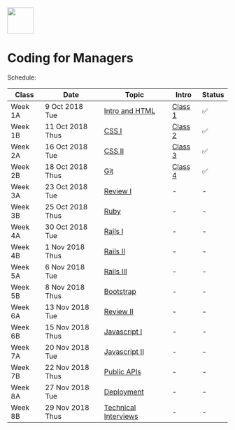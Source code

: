 # <img src="https://cloud.githubusercontent.com/assets/8397980/19818474/bd21af4c-9d04-11e6-8df6-1ed154718dce.png" height="60">

# Coding for Managers

Schedule:

| Class | Date | Topic | Intro | Status |
|-----|------|------|------|------|
| Week 1A | 9 Oct 2018 Tue | [Intro and HTML](intro) | [Class 1](intro/intro.md) | ✅ |
| Week 1B | 11 Oct 2018 Thus | [CSS I](css-1) | [Class 2](css-1/intro.md) | ✅ |
| Week 2A | 16 Oct 2018 Tue | [CSS II](css-2) | [Class 3](css-2/intro.md) | ✅ |
| Week 2B | 18 Oct 2018 Thus | [Git](git) | [Class 4](git/intro.md) | ✅ |
| Week 3A | 23 Oct 2018 Tue | [Review I](review-1) | - | - |
| Week 3B | 25 Oct 2018 Thus | [Ruby](ruby) | - | - |
| Week 4A | 30 Oct 2018 Tue | [Rails I](rails-1) | - | - |
| Week 4B | 1 Nov 2018 Thus | [Rails II](rails-2) | - | - |
| Week 5A | 6 Nov 2018 Tue | [Rails III](rails-3) | - | - |
| Week 5B | 8 Nov 2018 Thus | [Bootstrap](bootstrap) | - | - |
| Week 6A | 13 Nov 2018 Tue | [Review II](review-2) | - | - |
| Week 6B | 15 Nov 2018 Thus | [Javascript I](javascript-1) | - | - |
| Week 7A | 20 Nov 2018 Tue | [Javascript II](javascript-2) | - | - |
| Week 7B | 22 Nov 2018 Thus | [Public APIs](public-apis) | - | - |
| Week 8A | 27 Nov 2018 Tue | [Deployment](deployment) | - | - |
| Week 8B | 29 Nov 2018 Thus | [Technical Interviews](technical-interview) | - | - |
